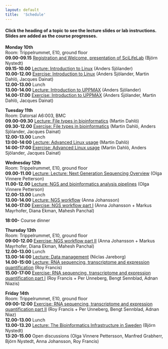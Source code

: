 ```yaml
---
layout: default
title:  'Schedule'
---
```


#### Click the heading of a topic to see the lecture slides or lab instructions. Slides are added as the course progresses.




**Monday 10th**  
Room: Trippelrummet, E10, ground floor  
**09.00-09.15** [Registration and Welcome, presentation of SciLifeLab]() (Björn Nystedt)  
**09.15-10.00** [Lecture: Introduction to Linux](slides/linux-tutorial.pdf) (Anders Sjölander)  
**10.00-12.00** [Exercise: Introduction to Linux](labs/linux-intro) (Anders Sjölander, Martin Dahlö, Jacques Dainat)  
**12.00-13.00** Lunch  
**13.00-14.00** [Lecture: Introduction to UPPMAX](slides/UPPMAX-tutorial) (Anders Sjölander)  
**14.00-17.00** [Exercise: Introduction to UPPMAX](labs/uppmax-intro) (Anders Sjölander, Martin Dahlö, Jacques Dainat)  

**Tuesday 11th**  
Room: Datorsal A6:003, BMC  
**09.00-09.30** [Lecture: File types in bioinformatics](slides/file_types.pdf) (Martin Dahlö)  
**09.30-12.00** [Exercise: File types in bioinformatics](labs/filetypes) (Martin Dahlö, Anders Sjölander, Jacques Dainat)  
**12.00-13.00** Lunch  
**13:00-14:00** [Lecture: Advanced Linux usage](slides/advanced_linux.pdf) (Martin Dahlö)  
**14:00-17:00** [Exercise: Advanced Linux usage](labs/loops_lab) (Martin Dahlö, Anders Sjölander, Jacques Dainat)  

**Wednesday 12th**  
Room: Trippelrummet, E10, ground floor  
**09.00-11.00** [Lecture: Lecture: Next Generation Sequencing Overview]() (Olga Vinnere Petterson)  
**11.00-12.00** [Lecture: NGS and bioinformatics analysis pipelines]() (Olga Vinnere Petterson)  
**12.00-13.00** Lunch  
**13.00-14.00** [Lecture: NGS workflow]() (Anna Johansson)  
**14.00-17.00** [Exercise: NGS workflow part I]() (Anna Johansson + Markus Mayrhofer, Diana Ekman, Mahesh Panchal)  

**18:00-** Course dinner 

**Thursday 13th**  
Room: Trippelrummet, E10, ground floor  
**09:00-12.00** [Exercise: NGS workflow part II]() (Anna Johansson + Markus Mayrhofer, Diana Ekman, Mahesh Panchal)  
**12.00-13.00** Lunch  
**13.00-14:00** [Lecture: Data management]() (Niclas Jareborg)  
**14.00-15:00** [Lecture: RNA sequencing, transcriptome and expression quantification]() (Roy Francis)  
**15.00-17:00** [Exercise: RNA sequencing, transcriptome and expression quantification part I]() (Roy Francis + Per Unneberg, Bengt Sennblad, Adnan Niazis)  

**Friday 14th**  
Room: Trippelrummet, E10, ground floor  
**09:00-12:00** [Exercise: RNA sequencing, transcriptome and expression quantification part II]() (Roy Francis + Per Unneberg, Bengt Sennblad, Adnan Niaz)  
**12.00-13.00** Lunch  
**13.00-13.20** [Lecture: The Bioinformatics Infrastructure in Sweden]() (Björn Nystedt)    
**13:20-15.00** Open discussions (Olga Vinnere Pettersson, Manfred Grabherr, Björn Nystedt, Anna Johansson, Roy Francis)  

